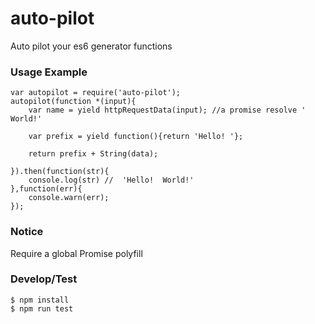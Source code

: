 # auto-pilot
Auto pilot your es6 generator functions

### Usage Example
    var autopilot = require('auto-pilot');
    autopilot(function *(input){
        var name = yield httpRequestData(input); //a promise resolve ' World!'
        
        var prefix = yield function(){return 'Hello! '};
        
        return prefix + String(data);       
        
    }).then(function(str){
        console.log(str) //  'Hello!  World!'
    },function(err){
        console.warn(err);
    });
    
### Notice
Require a global Promise polyfill

### Develop/Test
    $ npm install
    $ npm run test
